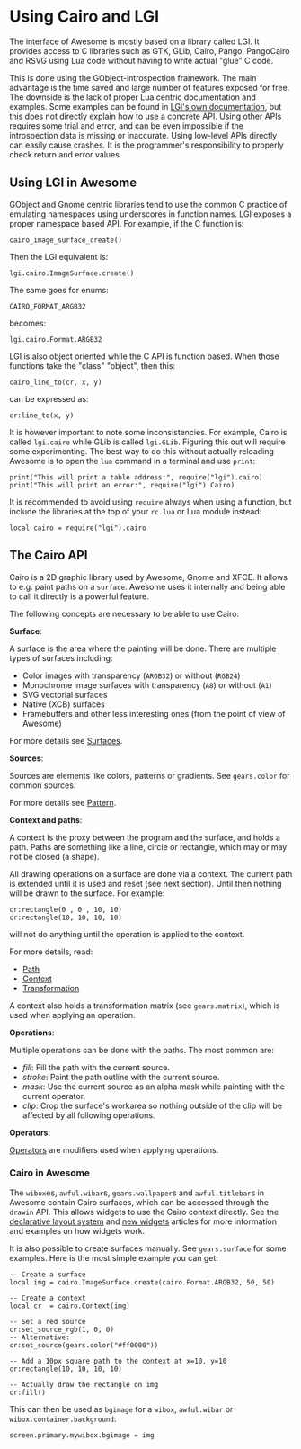 # Using Cairo and LGI

The interface of Awesome is mostly based on a library called LGI. It provides
access to C libraries such as GTK, GLib, Cairo, Pango, PangoCairo and RSVG using
Lua code without having to write actual "glue" C code.

This is done using the GObject-introspection framework. The main advantage is
the time saved and large number of features exposed for free. The downside is
the lack of proper Lua centric documentation and examples. Some examples can be
found in [LGI's own documentation](https://github.com/pavouk/lgi/tree/master/docs),
but this does not directly explain how to use a concrete API.
Using other APIs requires some trial and error, and can be even impossible if
the introspection data is missing or inaccurate.
Using low-level APIs directly can easily cause crashes.
It is the programmer's responsibility to properly check return and error
values.

## Using LGI in Awesome

GObject and Gnome centric libraries tend to use the common C practice of
emulating namespaces using underscores in function names.
LGI exposes a proper namespace based API. For example, if the C function is:

    cairo_image_surface_create()

Then the LGI equivalent is:

    lgi.cairo.ImageSurface.create()

The same goes for enums:

    CAIRO_FORMAT_ARGB32

becomes:

    lgi.cairo.Format.ARGB32

LGI is also object oriented while the C API is function based. When those
functions take the "class" "object", then this:

    cairo_line_to(cr, x, y)

can be expressed as:

    cr:line_to(x, y)

It is however important to note some inconsistencies. For example, Cairo is
called `lgi.cairo` while GLib is called `lgi.GLib`. Figuring this out will
require some experimenting. The best way to do this without actually
reloading Awesome is to open the `lua` command in a terminal and use `print`:

    print("This will print a table address:", require("lgi").cairo)
    print("This will print an error:", require("lgi").Cairo)

It is recommended to avoid using `require` always when using a function, but
include the libraries at the top of your `rc.lua` or Lua module instead:

    local cairo = require("lgi").cairo

## The Cairo API

Cairo is a 2D graphic library used by Awesome, Gnome and XFCE. It allows to
e.g. paint paths on a `surface`.
Awesome uses it internally and being able to call it directly is a powerful
feature.

The following concepts are necessary to be able to use Cairo:

**Surface**:

A surface is the area where the painting will be done. There are multiple types
of surfaces including:

 * Color images with transparency (`ARGB32`) or without (`RGB24`)
 * Monochrome image surfaces with transparency (`A8`) or without (`A1`)
 * SVG vectorial surfaces
 * Native (XCB) surfaces
 * Framebuffers and other less interesting ones (from the point of
   view of Awesome)

For more details see [Surfaces](https://cairographics.org/manual/cairo-Image-Surfaces.html).

**Sources**:

Sources are elements like colors, patterns or gradients. See `gears.color` for
common sources.

For more details see [Pattern](http://cairographics.org/manual/cairo-cairo-pattern-t.html).

**Context and paths**:

A context is the proxy between the program and the surface, and holds a path.
Paths are something like a line, circle or rectangle, which may or
may not be closed (a shape).

All drawing operations on a surface are done via a context.
The current path is extended until it is used and reset (see next section).
Until then nothing will be drawn to the surface.  For example:

    cr:rectangle(0 , 0 , 10, 10)
    cr:rectangle(10, 10, 10, 10)

will not do anything until the operation is applied to the context.

For more details, read:

* [Path](http://cairographics.org/manual/cairo-Paths.html)
* [Context](http://cairographics.org/manual/cairo-cairo-t.html)
* [Transformation](http://cairographics.org/manual/cairo-Transformations.html)

A context also holds a transformation matrix (see `gears.matrix`), which is
used when applying an operation.

**Operations**:

Multiple operations can be done with the paths. The most common are:

 * *fill*: Fill the path with the current source.
 * *stroke*: Paint the path outline with the current source.
 * *mask*: Use the current source as an alpha mask while painting with the
   current operator.
 * *clip*: Crop the surface's workarea so nothing outside of the clip will be
   affected by all following operations.

**Operators**:

[Operators](http://cairographics.org/operators/) are modifiers used when
applying operations.

### Cairo in Awesome

The `wibox`es, `awful.wibar`s, `gears.wallpaper`s and
`awful.titlebar`s in Awesome contain Cairo surfaces, which can be accessed through
the `drawin` API.  This allows widgets to use the Cairo context directly.
See the
[declarative layout system](../documentation/03-declarative-layout.md.html)
and [new widgets](../documentation/04-new-widgets.md.html) articles for more
information and examples on how widgets work.

It is also possible to create surfaces manually. See `gears.surface` for
some examples. Here is the most simple example you can get:

    -- Create a surface
    local img = cairo.ImageSurface.create(cairo.Format.ARGB32, 50, 50)

    -- Create a context
    local cr  = cairo.Context(img)

    -- Set a red source
    cr:set_source_rgb(1, 0, 0)
    -- Alternative:
    cr:set_source(gears.color("#ff0000"))

    -- Add a 10px square path to the context at x=10, y=10
    cr:rectangle(10, 10, 10, 10)

    -- Actually draw the rectangle on img
    cr:fill()

This can then be used as `bgimage` for a `wibox`, `awful.wibar` or
`wibox.container.background`:

    screen.primary.mywibox.bgimage = img
